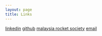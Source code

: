 ```yaml
---
layout: page
title: Links
---
```



[linkedin](https://linkedin.com/in/haikalfouzi)
[github](https://github.com/haikalfouzi)
[malaysia rocket society](https://mrockets.com.my)
[email](mailto:haikalfouzi13@gmail.com)